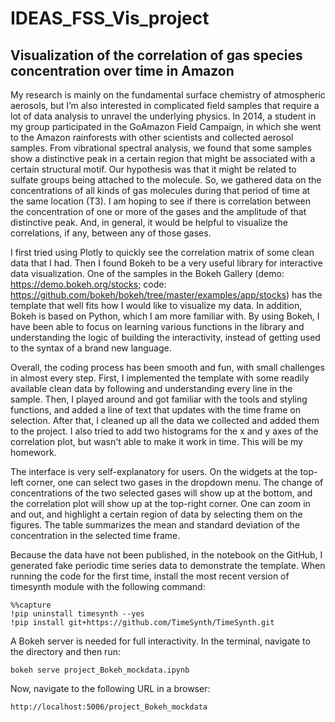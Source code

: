 # IDEAS_FSS_Vis_project
## Visualization of the correlation of gas species concentration over time in Amazon

My research is mainly on the fundamental surface chemistry of atmospheric aerosols, but I’m also interested in complicated field samples that require a lot of data analysis to unravel the underlying physics. In 2014, a student in my group participated in the GoAmazon Field Campaign, in which she went to the Amazon rainforests with other scientists and collected aerosol samples. From vibrational spectral analysis, we found that some samples show a distinctive peak in a certain region that might be associated with a certain structural motif. Our hypothesis was that it might be related to sulfate groups being attached to the molecule. So, we gathered data on the concentrations of all kinds of gas molecules during that period of time at the same location (T3). I am hoping to see if there is correlation between the concentration of one or more of the gases and the amplitude of that distinctive peak. And, in general, it would be helpful to visualize the correlations, if any, between any of those gases.

I first tried using Plotly to quickly see the correlation matrix of some clean data that I had. Then I found Bokeh to be a very useful library for interactive data visualization. One of the samples in the Bokeh Gallery (demo: https://demo.bokeh.org/stocks; code: https://github.com/bokeh/bokeh/tree/master/examples/app/stocks) has the template that well fits how I would like to visualize my data. In addition, Bokeh is based on Python, which I am more familiar with. By using Bokeh, I have been able to focus on learning various functions in the library and understanding the logic of building the interactivity, instead of getting used to the syntax of a brand new language.

Overall, the coding process has been smooth and fun, with small challenges in almost every step. First, I implemented the template with some readily available clean data by following and understanding every line in the sample. Then, I played around and got familiar with the tools and styling functions, and added a line of text that updates with the time frame on selection. After that, I cleaned up all the data we collected and added them to the project. I also tried to add two histograms for the x and y axes of the correlation plot, but wasn't able to make it work in time. This will be my homework.

The interface is very self-explanatory for users. On the widgets at the top-left corner, one can select two gases in the dropdown menu. The change of concentrations of the two selected gases will show up at the bottom, and the correlation plot will show up at the top-right corner. One can zoom in and out, and highlight a certain region of data by selecting them on the figures. The table summarizes the mean and standard deviation of the concentration in the selected time frame.

Because the data have not been published, in the notebook on the GitHub, I generated fake periodic time series data to demonstrate the template. When running the code for the first time, install the most recent version of timesynth module with the following command:
```
%%capture
!pip uninstall timesynth --yes
!pip install git+https://github.com/TimeSynth/TimeSynth.git
```

A Bokeh server is needed for full interactivity. In the terminal, navigate to the directory and then run:
```
bokeh serve project_Bokeh_mockdata.ipynb
```
Now, navigate to the following URL in a browser:
```
http://localhost:5006/project_Bokeh_mockdata
```

